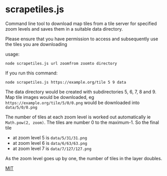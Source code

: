 # scrapetiles.js

Command line tool to download map tiles from a tile server for specified zoom levels and saves them in a suitable data directory.

Please ensure that you have permission to access and subsequently use the tiles you are downloading

usage: 
```
node scrapetiles.js url zoomfrom zoomto directory

```

If you run this command:
```
node scrapetiles.js https://example.org/tile 5 9 data
```

The data directory would be created with subdirectories 5, 6, 7, 8 and 9.
Map tile images would be downloaded, eg `https://example.org/tile/5/0/0.png` would be downloaded into `data/5/0/0.png`

The number of tiles at each zoom level is worked out automatically ie `Math.pow(2, zoom)`.
The tiles are number 0 to the maximum-1.
So the final tile 
* at zoom level 5 is `data/5/31/31.png`
* at zoom level 6 is `data/6/63/63.png`
* at zoom level 7 is `data/7/127/127.png`

As the zoom level goes up by one, the number of tiles in the layer doubles.


[MIT](LICENCE)
